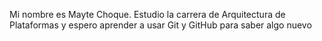 Mi nombre es Mayte Choque. Estudio la carrera de Arquitectura de Plataformas y espero aprender a usar Git y GitHub para saber algo nuevo

